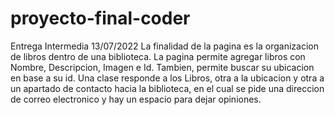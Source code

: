 # proyecto-final-coder

Entrega Intermedia 13/07/2022
La finalidad de la pagina es la organizacion de libros dentro de una biblioteca. La pagina permite agregar libros con Nombre, Descripcion, Imagen e Id. Tambien, permite buscar su ubicacion en base a su id. 
Una clase responde a los Libros, otra a la ubicacion y otra a un apartado de contacto hacia la biblioteca, en el cual se pide una direccion de correo electronico y hay un espacio para dejar opiniones. 